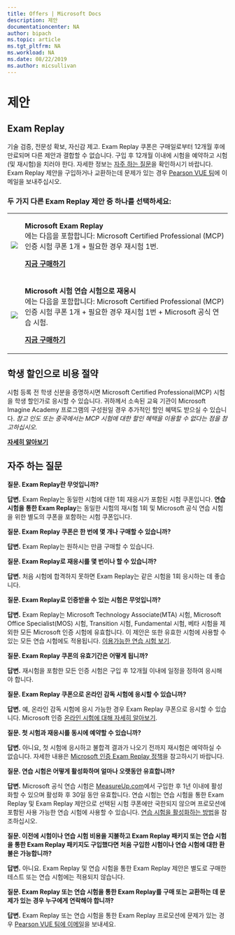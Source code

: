 ```yaml
---
title: Offers | Microsoft Docs
description: 제안 
documentationcenter: NA 
author: bipach
ms.topic: article
ms.tgt_pltfrm: NA
ms.workload: NA
ms.date: 08/22/2019
ms.author: micsullivan
---
```

# 제안

## Exam Replay

기술 검증, 전문성 확보, 자신감 제고. Exam Replay 쿠폰은 구매일로부터 12개월 후에 만료되며 다른 제안과 결합할 수 없습니다. 구입 후 12개월 이내에 시험을 예약하고 시험(및 재시험)을 치러야 한다. 자세한 정보는 [자주 하는 질문](#frequently-asked-questions)을 확인하시기 바랍니다. Exam Replay 제안을 구입하거나 교환하는데 문제가 있는 경우 [Pearson VUE 팀](mailto:mindhub@pearson.com)에 이메일을 보내주십시오.

### 두 가지 다른 Exam Replay 제안 중 하나를 선택하세요:

<div>
    <table border="0">
        <tr>
            <td>
                <img src="images/exam-replay-thumbnail.png">
            </td>
            <td>                
                <p><strong>Microsoft Exam Replay</strong><br/>에는 다음을 포함합니다: Microsoft Certified Professional (MCP) 인증 시험 쿠폰 1개 + 필요한 경우 재시험 1번.</p>
                <p><a href=”https://us.mindhub.com/p/Microsoft-Exam-Replay?utm_source=msftmarketing&utm_medium=msft_offers&utm_campaign=ExamReplayFY20&utm_term=ERFY20&utm_content=weblink3”><strong>지금 구매하기</strong></a></p>
            </td>
        </tr>
        <tr>
            <td>
                <img src="images/exam-replay-with-practice-test-thumbnail.png">
            </td>
            <td>
               <p><strong>Microsoft 시험 연습 시험으로 재응시</strong><br/>에는 다음을 포함합니다: Microsoft Certified Professional (MCP) 인증 시험 쿠폰 1개 + 필요한 경우 재시험 1번 + Microsoft 공식 연습 시험.</p>
               <p><a href=”https://us.mindhub.com/p/Microsoft-Exam-Replay-PT?utm_source=msftmarketing&utm_medium=msft_offers&utm_campaign=ExamReplayFY20&utm_term=ERFY20&utm_content=weblink”><strong>지금 구매하기</strong></a></p>
            </td>
        </tr>
    </table>
</div>

## 학생 할인으로 비용 절약
시험 등록 전 학생 신분을 증명하시면 Microsoft Certified Professional(MCP) 시험을 학생 할인가로 응시할 수 있습니다. 귀하께서 소속된 교육 기관이 Microsoft Imagine Academy 프로그램의 구성원일 경우 추가적인 할인 혜택도 받으실 수 있습니다. *참고 인도 또는 중국에서는 MCP 시험에 대한 할인 혜택을 이용할 수 없다는 점을 참고하십시오.*

[**자세히 알아보기**](/learn/certifications/certification-exam-policies)

## <a name="frequently-ask-questions"></a> 자주 하는 질문

**질문. Exam Replay란 무엇입니까?**

**답변.** Exam Replay는 동일한 시험에 대한 1회 재응시가 포함된 시험 쿠폰입니다. **연습 시험을 통한 Exam Replay**는 동일한 시험의 재시험 1회 및 Microsoft 공식 연습 시험을 위한 별도의 쿠폰을 포함하는 시험 쿠폰입니다.

**질문. Exam Replay 쿠폰은 한 번에 몇 개나 구매할 수 있습니까?**

**답변.** Exam Replay는 원하시는 만큼 구매할 수 있습니다.

**질문. Exam Replay로 재응시를 몇 번이나 할 수 있습니까?**

**답변.** 처음 시험에 합격하지 못하면 Exam Replay는 같은 시험을 1회 응시하는 데 좋습니다.

**질문. Exam Replay로 인증받을 수 있는 시험은 무엇입니까?**

**답변.** Exam Replay는 Microsoft Technology Associate(MTA) 시험, Microsoft Office Specialist(MOS) 시험, Transition 시험, Fundamental 시험, 베타 시험을 제외한 모든 Microsoft 인증 시험에 유효합니다. 이 제안은 또한 유효한 시험에 사용할 수 있는 모든 연습 시험에도 적용됩니다. [이용가능한 연습 시험 보기](https://us.mindhub.com/microsoft-practice-tests).

**질문. Exam Replay 쿠폰의 유효기간은 어떻게 됩니까?**

**답변.** 재시험을 포함한 모든 인증 시험은 구입 후 12개월 이내에 일정을 정하여 응시해야 합니다.

**질문. Exam Replay 쿠폰으로 온라인 감독 시험에 응시할 수 있습니까?**

**답변.** 예, 온라인 감독 시험에 응시 가능한 경우 Exam Replay 쿠폰으로 응시할 수 있습니다. Microsoft 인증 [온라인 시험에 대해 자세히 알아보기](https://www.microsoft.com/ko-kr/learning/online-proctored-exams.aspx).

**질문. 첫 시험과 재응시를 동시에 예약할 수 있습니까?**

**답변.** 아니요, 첫 시험에 응시하고 불합격 결과가 나오기 전까지 재시험은 예약하실 수 없습니다. 자세한 내용은 [Microsoft 인증 Exam Replay 정책](https://www.microsoft.com/ko-kr/learning/certification-exam-policies.aspx)을 참고하시기 바랍니다.

**질문. 연습 시험은 어떻게 활성화하며 얼마나 오랫동안 유효합니까?**

**답변.** Microsoft 공식 연습 시험은 [MeasureUp.com](https://www.measureup.com/)에서 구입한 후 1년 이내에 활성화할 수 있으며 활성화 후 30일 동안 유효합니다. 연습 시험는 연습 시험을 통한 Exam Replay 및 Exam Replay 제안으로 선택된 시험 쿠폰에만 국한되지 않으며 프로모션에 포함된 사용 가능한 연습 시험에 사용할 수 있습니다. [연습 시험을 활성화하는 방법](https://home.pearsonvue.com/microsoft/practicetests)을 참조하십시오.

**질문. 이전에 시험이나 연습 시험 비용을 지불하고 Exam Replay 패키지 또는 연습 시험을 통한 Exam Replay 패키지도 구입했다면 처음 구입한 시험이나 연습 시험에 대한 환불은 가능합니까?**

**답변.** 아니요. Exam Replay 및 연습 시험을 통한 Exam Replay 제안은 별도로 구매한 테스트 또는 연습 시험에는 적용되지 않습니다.

**질문. Exam Replay 또는 연습 시험을 통한 Exam Replay를 구매 또는 교환하는 데 문제가 있는 경우 누구에게 연락해야 합니까?**

**답변.** Exam Replay 또는 연습 시험을 통한 Exam Replay 프로모션에 문제가 있는 경우 [Pearson VUE 팀에 이메일](mailto:mindhub@pearson.com)을 보내세요.

